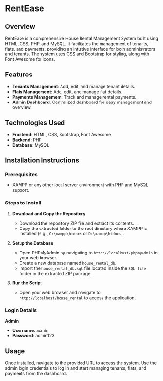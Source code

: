 # RentEase

## Overview
RentEase is a comprehensive House Rental Management System built using HTML, CSS, PHP, and MySQL. It facilitates the management of tenants, flats, and payments, providing an intuitive interface for both administrators and tenants. The system uses CSS and Bootstrap for styling, along with Font Awesome for icons.

## Features
- **Tenants Management**: Add, edit, and manage tenant details.
- **Flats Management**: Add, edit, and manage flat details.
- **Payments Management**: Track and manage rental payments.
- **Admin Dashboard**: Centralized dashboard for easy management and overview.

## Technologies Used
- **Frontend**: HTML, CSS, Bootstrap, Font Awesome
- **Backend**: PHP
- **Database**: MySQL

## Installation Instructions

### Prerequisites
- XAMPP or any other local server environment with PHP and MySQL support.

### Steps to Install
1. **Download and Copy the Repository**
   - Download the repository ZIP file and extract its contents.
   - Copy the extracted folder to the root directory where XAMPP is installed (e.g., `C:\xampp\htdocs` or `D:\xampp\htdocs`).

2. **Setup the Database**
   - Open PHPMyAdmin by navigating to `http://localhost/phpmyadmin` in your web browser.
   - Create a new database named `house_rental_db`.
   - Import the `house_rental_db.sql` file located inside the `SQL file` folder in the extracted ZIP package.

3. **Run the Script**
   - Open your web browser and navigate to `http://localhost/house_rental` to access the application.

### Login Details
**Admin**
- **Username**: admin
- **Password**: admin123

## Usage
Once installed, navigate to the provided URL to access the system. Use the admin login credentials to log in and start managing tenants, flats, and payments from the dashboard.
